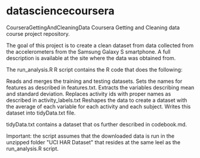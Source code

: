 # datasciencecoursera
CourseraGettingAndCleaningData
Coursera Getting and Cleaning data course project repository.

The goal of this project is to create a clean dataset from data collected from the accelerometers from the Samsung Galaxy S smartphone. A full description is available at the site where the data was obtained from.

The run_analysis.R R script contains the R code that does the following:

Reads and merges the training and testing datasets. Sets the names for features as described in features.txt. Extracts the variables describing mean and standard deviation. Replaces activity ids with proper names as described in activity_labels.txt Reshapes the data to create a dataset with the average of each variable for each activity and each subject. Writes this dataset into tidyData.txt file.

tidyData.txt contains a dataset that os further described in codebook.md.

Important: the script assumes that the downloaded data is run in the unzipped folder "UCI HAR Dataset" that resides at the same leel as the run_analysis.R script.
